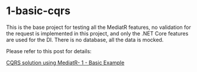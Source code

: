 # 1-basic-cqrs

This is the base project for testing all the MediatR features, no validation for the request is implemented in this project, and only the .NET Core features are used for the DI. There is no database, all the data is mocked.

Please refer to this post for details:

[CQRS solution using MediatR- 1 - Basic Example](https://carlosangulo.es/blog/test-nugget-package/2020-08-23-mediat-1/)